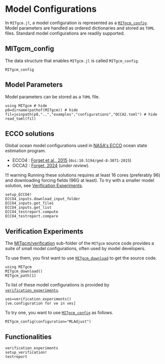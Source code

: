 # Model Configurations

In `MITgcm.jl`, a model configuration is represented as a [`MITgcm_config`](@ref). Model parameters are handled as ordered dictionaries and stored as `TOML` files. Standard model configurations are readily supported.

## MITgcm_config

The data structure that enables `MITgcm.jl` is called `MITgcm_config`.

```@docs
MITgcm_config
```

## Model Parameters

Model parameters can be stored as a `TOML` file.

```@example 2
using MITgcm # hide
p0=dirname(pathof(MITgcm)) # hide
fil=joinpath(p0,"..","examples","configurations","OCCA2.toml") # hide
read_toml(fil)
```

## ECCO solutions

Global ocean model configurations used in [NASA's ECCO](https://ecco-group.org) ocean state estimation program.
- ECCO4 : [Forget et al., 2015](http://www.geosci-model-dev.net/8/3071/2015/) (`doi:10.5194/gmd-8-3071-2015`)
- OCCA2 : [Forget, 2024](https://doi.org/10.21203/rs.3.rs-3979671/v1) (_under review_).

!!! warning
	Running these solutions requires at least 16 cores (preferably 96) and downloading forcing fields (96G at least). To try with a smaller model solution, see [Verification Experiments](@ref).

```@docs
setup_ECCO4!
ECCO4_inputs.download_input_folder
ECCO4_inputs.get_files
ECCO4_inputs.get_list
ECCO4_testreport.compute
ECCO4_testreport.compare
```

## Verification Experiments

The [MITgcm/verification](https://mitgcm.readthedocs.io/en/latest/getting_started/getting_started.html) sub-folder of the `MITgcm` source code provides a suite of small model configurations, often used by model developers. 

To use them, you first want to use [`MITgcm_download`](@ref) to get the source code.

```@example 1
using MITgcm
MITgcm_download()
MITgcm_path[1]
```

To list of these model configurations is provided by [`verification_experiments`](@ref). 

```@example 1
ves=verification_experiments()
[ve.configuration for ve in ves]
```

To try one, you want to use [`MITgcm_config`](@ref) as follows.

```@example 1
MITgcm_config(configuration="MLAdjust")
```

## Functionalities

```@docs
verification_experiments
setup_verification!
testreport
```
